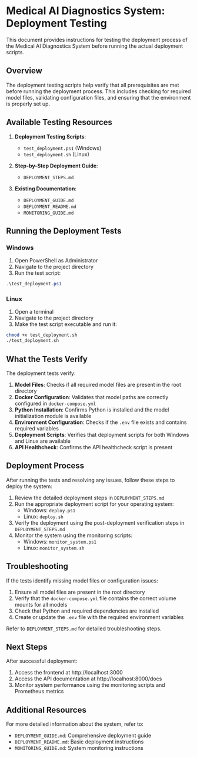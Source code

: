 # Medical AI Diagnostics System: Deployment Testing

This document provides instructions for testing the deployment process of the Medical AI Diagnostics System before running the actual deployment scripts.

## Overview

The deployment testing scripts help verify that all prerequisites are met before running the deployment process. This includes checking for required model files, validating configuration files, and ensuring that the environment is properly set up.

## Available Testing Resources

1. **Deployment Testing Scripts**:
   - `test_deployment.ps1` (Windows)
   - `test_deployment.sh` (Linux)

2. **Step-by-Step Deployment Guide**:
   - `DEPLOYMENT_STEPS.md`

3. **Existing Documentation**:
   - `DEPLOYMENT_GUIDE.md`
   - `DEPLOYMENT_README.md`
   - `MONITORING_GUIDE.md`

## Running the Deployment Tests

### Windows

1. Open PowerShell as Administrator
2. Navigate to the project directory
3. Run the test script:

```powershell
.\test_deployment.ps1
```

### Linux

1. Open a terminal
2. Navigate to the project directory
3. Make the test script executable and run it:

```bash
chmod +x test_deployment.sh
./test_deployment.sh
```

## What the Tests Verify

The deployment tests verify:

1. **Model Files**: Checks if all required model files are present in the root directory
2. **Docker Configuration**: Validates that model paths are correctly configured in `docker-compose.yml`
3. **Python Installation**: Confirms Python is installed and the model initialization module is available
4. **Environment Configuration**: Checks if the `.env` file exists and contains required variables
5. **Deployment Scripts**: Verifies that deployment scripts for both Windows and Linux are available
6. **API Healthcheck**: Confirms the API healthcheck script is present

## Deployment Process

After running the tests and resolving any issues, follow these steps to deploy the system:

1. Review the detailed deployment steps in `DEPLOYMENT_STEPS.md`
2. Run the appropriate deployment script for your operating system:
   - Windows: `deploy.ps1`
   - Linux: `deploy.sh`
3. Verify the deployment using the post-deployment verification steps in `DEPLOYMENT_STEPS.md`
4. Monitor the system using the monitoring scripts:
   - Windows: `monitor_system.ps1`
   - Linux: `monitor_system.sh`

## Troubleshooting

If the tests identify missing model files or configuration issues:

1. Ensure all model files are present in the root directory
2. Verify that the `docker-compose.yml` file contains the correct volume mounts for all models
3. Check that Python and required dependencies are installed
4. Create or update the `.env` file with the required environment variables

Refer to `DEPLOYMENT_STEPS.md` for detailed troubleshooting steps.

## Next Steps

After successful deployment:

1. Access the frontend at http://localhost:3000
2. Access the API documentation at http://localhost:8000/docs
3. Monitor system performance using the monitoring scripts and Prometheus metrics

## Additional Resources

For more detailed information about the system, refer to:

- `DEPLOYMENT_GUIDE.md`: Comprehensive deployment guide
- `DEPLOYMENT_README.md`: Basic deployment instructions
- `MONITORING_GUIDE.md`: System monitoring instructions